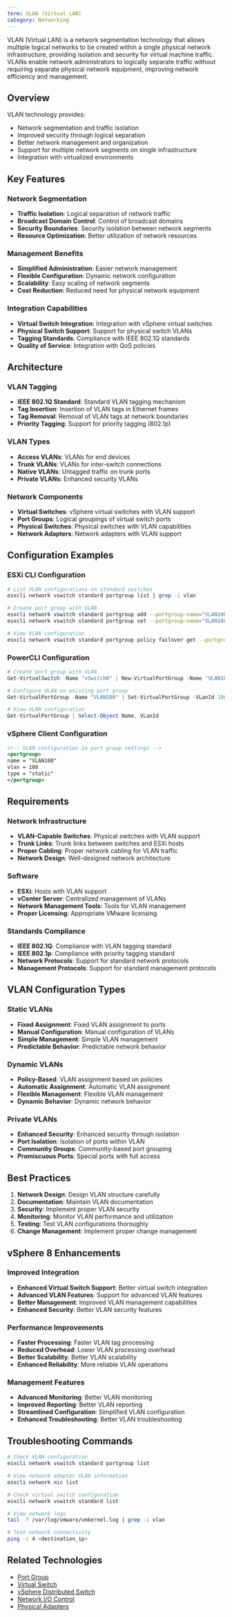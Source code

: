 ```yaml
---
term: VLAN (Virtual LAN)
category: Networking
---
```


VLAN (Virtual LAN) is a network segmentation technology that allows multiple logical networks to be created within a single physical network infrastructure, providing isolation and security for virtual machine traffic. VLANs enable network administrators to logically separate traffic without requiring separate physical network equipment, improving network efficiency and management.

## Overview

VLAN technology provides:
- Network segmentation and traffic isolation
- Improved security through logical separation
- Better network management and organization
- Support for multiple network segments on single infrastructure
- Integration with virtualized environments

## Key Features

### Network Segmentation
- **Traffic Isolation**: Logical separation of network traffic
- **Broadcast Domain Control**: Control of broadcast domains
- **Security Boundaries**: Security isolation between network segments
- **Resource Optimization**: Better utilization of network resources

### Management Benefits
- **Simplified Administration**: Easier network management
- **Flexible Configuration**: Dynamic network configuration
- **Scalability**: Easy scaling of network segments
- **Cost Reduction**: Reduced need for physical network equipment

### Integration Capabilities
- **Virtual Switch Integration**: Integration with vSphere virtual switches
- **Physical Switch Support**: Support for physical switch VLANs
- **Tagging Standards**: Compliance with IEEE 802.1Q standards
- **Quality of Service**: Integration with QoS policies

## Architecture

### VLAN Tagging
- **IEEE 802.1Q Standard**: Standard VLAN tagging mechanism
- **Tag Insertion**: Insertion of VLAN tags in Ethernet frames
- **Tag Removal**: Removal of VLAN tags at network boundaries
- **Priority Tagging**: Support for priority tagging (802.1p)

### VLAN Types
- **Access VLANs**: VLANs for end devices
- **Trunk VLANs**: VLANs for inter-switch connections
- **Native VLANs**: Untagged traffic on trunk ports
- **Private VLANs**: Enhanced security VLANs

### Network Components
- **Virtual Switches**: vSphere virtual switches with VLAN support
- **Port Groups**: Logical groupings of virtual switch ports
- **Physical Switches**: Physical switches with VLAN capabilities
- **Network Adapters**: Network adapters with VLAN support

## Configuration Examples

### ESXi CLI Configuration
```bash
# List VLAN configurations on standard switches
esxcli network vswitch standard portgroup list | grep -i vlan

# Create port group with VLAN
esxcli network vswitch standard portgroup add --portgroup-name="VLAN100" --vswitch-name="vSwitch0"
esxcli network vswitch standard portgroup set --portgroup-name="VLAN100" --vlan-id=100

# View VLAN configuration
esxcli network vswitch standard portgroup policy failover get --portgroup-name="VLAN100"
```

### PowerCLI Configuration
```powershell
# Create port group with VLAN
Get-VirtualSwitch -Name "vSwitch0" | New-VirtualPortGroup -Name "VLAN100" -VLanId 100

# Configure VLAN on existing port group
Get-VirtualPortGroup -Name "VLAN100" | Set-VirtualPortGroup -VLanId 100

# View VLAN configuration
Get-VirtualPortGroup | Select-Object Name, VLanId
```

### vSphere Client Configuration
```xml
<!-- VLAN configuration in port group settings -->
<portgroup>
name = "VLAN100"
vlan = 100
type = "static"
</portgroup>
```

## Requirements

### Network Infrastructure
- **VLAN-Capable Switches**: Physical switches with VLAN support
- **Trunk Links**: Trunk links between switches and ESXi hosts
- **Proper Cabling**: Proper network cabling for VLAN traffic
- **Network Design**: Well-designed network architecture

### Software
- **ESXi**: Hosts with VLAN support
- **vCenter Server**: Centralized management of VLANs
- **Network Management Tools**: Tools for VLAN management
- **Proper Licensing**: Appropriate VMware licensing

### Standards Compliance
- **IEEE 802.1Q**: Compliance with VLAN tagging standard
- **IEEE 802.1p**: Compliance with priority tagging standard
- **Network Protocols**: Support for standard network protocols
- **Management Protocols**: Support for standard management protocols

## VLAN Configuration Types

### Static VLANs
- **Fixed Assignment**: Fixed VLAN assignment to ports
- **Manual Configuration**: Manual configuration of VLANs
- **Simple Management**: Simple VLAN management
- **Predictable Behavior**: Predictable network behavior

### Dynamic VLANs
- **Policy-Based**: VLAN assignment based on policies
- **Automatic Assignment**: Automatic VLAN assignment
- **Flexible Management**: Flexible VLAN management
- **Dynamic Behavior**: Dynamic network behavior

### Private VLANs
- **Enhanced Security**: Enhanced security through isolation
- **Port Isolation**: Isolation of ports within VLAN
- **Community Groups**: Community-based port grouping
- **Promiscuous Ports**: Special ports with full access

## Best Practices

1. **Network Design**: Design VLAN structure carefully
2. **Documentation**: Maintain VLAN documentation
3. **Security**: Implement proper VLAN security
4. **Monitoring**: Monitor VLAN performance and utilization
5. **Testing**: Test VLAN configurations thoroughly
6. **Change Management**: Implement proper change management

## vSphere 8 Enhancements

### Improved Integration
- **Enhanced Virtual Switch Support**: Better virtual switch integration
- **Advanced VLAN Features**: Support for advanced VLAN features
- **Better Management**: Improved VLAN management capabilities
- **Enhanced Security**: Better VLAN security features

### Performance Improvements
- **Faster Processing**: Faster VLAN tag processing
- **Reduced Overhead**: Lower VLAN processing overhead
- **Better Scalability**: Better VLAN scalability
- **Enhanced Reliability**: More reliable VLAN operations

### Management Features
- **Advanced Monitoring**: Better VLAN monitoring
- **Improved Reporting**: Better VLAN reporting
- **Streamlined Configuration**: Simplified VLAN configuration
- **Enhanced Troubleshooting**: Better VLAN troubleshooting

## Troubleshooting Commands

```bash
# Check VLAN configuration
esxcli network vswitch standard portgroup list

# View network adapter VLAN information
esxcli network nic list

# Check virtual switch configuration
esxcli network vswitch standard list

# View network logs
tail -f /var/log/vmware/vmkernel.log | grep -i vlan

# Test network connectivity
ping -c 4 <destination_ip>
```

## Related Technologies

- [Port Group](/glossary/term/port-group.md)
- [Virtual Switch](/glossary/term/virtual-switch.md)
- [vSphere Distributed Switch](/glossary/term/vsphere-distributed-switch.md)
- [Network I/O Control](/glossary/term/network-i-o-control-nioc.md)
- [Physical Adapters](/glossary/term/physical-adapters.md)